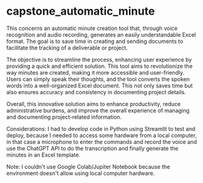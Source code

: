 # capstone_automatic_minute
This concerns an automatic minute creation tool that, through voice recognition and audio recording, 
generates an easily understandable Excel format. The goal is to save time in creating and sending documents 
to facilitate the tracking of a deliverable or project.

The objective is to streamline the process, enhancing user experience by providing a quick and efficient solution. 
This tool aims to revolutionize the way minutes are created, making it more accessible and user-friendly. 
Users can simply speak their thoughts, and the tool converts the spoken words into a well-organized Excel document. 
This not only saves time but also ensures accuracy and consistency in documenting project details.

Overall, this innovative solution aims to enhance productivity, reduce administrative burdens, and improve 
the overall experience of managing and documenting project-related information.

Considerations:
I had to develop code in Python using Streamlit to test and deploy, because I needed to access some hardware from a 
local computer, in that case a microphone to enter the commands and record the voice and use the ChatGPT API to do 
the transcription and finally generate the minutes in an Excel template.

Note:
I couldn't use Google Colab/Jupiter Notebook because the environment doesn't allow using local computer hardware.
